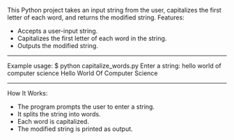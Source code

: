 This Python project takes an input string from the user, capitalizes the first letter of each word, and returns the modified string.
Features:

- Accepts a user-input string.
- Capitalizes the first letter of each word in the string.
- Outputs the modified string.

---

Example usage:
$ python capitalize_words.py
Enter a string: hello world of computer science
Hello World Of Computer Science

---

How It Works:

- The program prompts the user to enter a string.
- It splits the string into words.
- Each word is capitalized.
- The modified string is printed as output.
